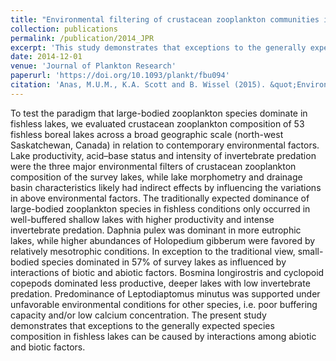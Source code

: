 ```yaml
---
title: "Environmental filtering of crustacean zooplankton communities in fishless boreal lakes: expectations and exceptions"
collection: publications
permalink: /publication/2014_JPR
excerpt: 'This study demonstrates that exceptions to the generally expected species composition in fishless lakes can be caused by interactions among abiotic and biotic factors.'
date: 2014-12-01
venue: 'Journal of Plankton Research'
paperurl: 'https://doi.org/10.1093/plankt/fbu094'
citation: 'Anas, M.U.M., K.A. Scott and B. Wissel (2015). &quot;Environmental filtering of crustacean zooplankton communities in fishless boreal lakes: expectations and exceptions.&quot; <i>Journal of Plankton Research</i>. 37:75-89.'
---
```

To test the paradigm that large-bodied zooplankton species dominate in fishless lakes, we evaluated crustacean zooplankton composition of 53 fishless boreal lakes across a broad geographic scale (north-west Saskatchewan, Canada) in relation to contemporary environmental factors. Lake productivity, acid–base status and intensity of invertebrate predation were the three major environmental filters of crustacean zooplankton composition of the survey lakes, while lake morphometry and drainage basin characteristics likely had indirect effects by influencing the variations in above environmental factors. The traditionally expected dominance of large-bodied zooplankton species in fishless conditions only occurred in well-buffered shallow lakes with higher productivity and intense invertebrate predation. Daphnia pulex was dominant in more eutrophic lakes, while higher abundances of Holopedium gibberum were favored by relatively mesotrophic conditions. In exception to the traditional view, small-bodied species dominated in 57% of survey lakes as influenced by interactions of biotic and abiotic factors. Bosmina longirostris and cyclopoid copepods dominated less productive, deeper lakes with low invertebrate predation. Predominance of Leptodiaptomus minutus was supported under unfavorable environmental conditions for other species, i.e. poor buffering capacity and/or low calcium concentration. The present study demonstrates that exceptions to the generally expected species composition in fishless lakes can be caused by interactions among abiotic and biotic factors.
